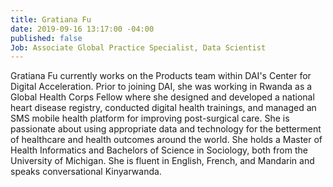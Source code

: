 ```yaml
---
title: Gratiana Fu
date: 2019-09-16 13:17:00 -04:00
published: false
Job: Associate Global Practice Specialist, Data Scientist
---
```


Gratiana Fu currently works on the Products team within DAI's Center for Digital Acceleration. Prior to joining DAI, she was working in Rwanda as a Global Health Corps Fellow where she designed and developed a national heart disease registry, conducted digital health trainings, and managed an SMS mobile health platform for improving post-surgical care. She is passionate about using appropriate data and technology for the betterment of healthcare and health outcomes around the world. She holds a Master of Health Informatics and Bachelors of Science in Sociology, both from the University of Michigan. She is fluent in English, French, and Mandarin and speaks conversational Kinyarwanda.